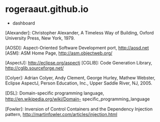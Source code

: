 # rogeraaut.github.io

- dashboard

[Alexander]: Christopher Alexander, A Timeless Way of Building, Oxford University Press, New York, 1979.

[AOSD]: Aspect-Oriented Software Development port, http://aosd.net [ASM]: ASM Home Page, http://asm.objectweb.org/

[AspectJ]: http://eclipse.org/aspectj [CGLIB]: Code Generation Library, http://cglib.sourceforge.net/

[Colyer]: Adrian Colyer, Andy Clement, George Hurley, Mathew Webster, Eclipse AspectJ, Person Education, Inc., Upper Saddle River, NJ, 2005.

[DSL]: Domain-speciﬁc programming language, http://en.wikipedia.org/wiki/Domain- speciﬁc_programming_language

[Fowler]: Inversion of Control Containers and the Dependency Injection pattern, http://martinfowler.com/articles/injection.html

